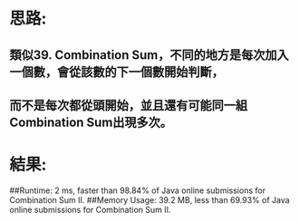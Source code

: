 # 思路: 
## 類似39. Combination Sum，不同的地方是每次加入一個數，會從該數的下一個數開始判斷，
## 而不是每次都從頭開始，並且還有可能同一組Combination Sum出現多次。

# 結果:
##Runtime: 2 ms, faster than 98.84% of Java online submissions for Combination Sum II.
##Memory Usage: 39.2 MB, less than 69.93% of Java online submissions for Combination Sum II.